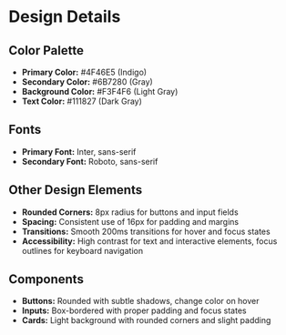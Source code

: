 # Design Details

## Color Palette
- **Primary Color:** #4F46E5 (Indigo)
- **Secondary Color:** #6B7280 (Gray)
- **Background Color:** #F3F4F6 (Light Gray)
- **Text Color:** #111827 (Dark Gray)

## Fonts
- **Primary Font:** Inter, sans-serif
- **Secondary Font:** Roboto, sans-serif

## Other Design Elements
- **Rounded Corners:** 8px radius for buttons and input fields
- **Spacing:** Consistent use of 16px for padding and margins
- **Transitions:** Smooth 200ms transitions for hover and focus states
- **Accessibility:** High contrast for text and interactive elements, focus outlines for keyboard navigation

## Components
- **Buttons:** Rounded with subtle shadows, change color on hover
- **Inputs:** Box-bordered with proper padding and focus states
- **Cards:** Light background with rounded corners and slight padding